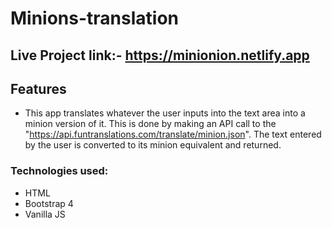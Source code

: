 # Minions-translation 
## Live Project link:- https://minionion.netlify.app

## Features
- This app translates whatever the user inputs into the text area into a minion version of it. This is done by making an API call to the           "https://api.funtranslations.com/translate/minion.json". The text entered by the user is converted to its minion equivalent and returned.
   

### Technologies used:
- HTML
- Bootstrap 4
- Vanilla JS
